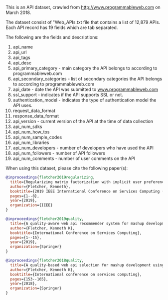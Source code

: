 This is an API dataset, crawled from http://www.programmableweb.com on March 2018.

The dataset consist of "Web_APIs.txt file that contains a list of 12,879 APIs. Each API record has 19 fields which are tab separated. 

The following are the fields and descriptions:
   1. api_name
   2. api_url
   3. api_tags
   4. api_desc
   5. api_primary_category - main category the API belongs to according to programmableweb.com
   6. api_secondary_categories - list of secondary categories the API belongs to according to programmableweb.com
   7. api_date - date the API was submitted to www.programmableweb.com
   8. ssl_support - indicates if the API supports SSL or not.
   9. authentication_model - indicates the type of authentication model the API uses.
   10. request_data_format
   11. response_data_format
   12. api_version - current version of the API at the time of data collection
   13. api_num_sdks
   14. api_num_how_tos
   15. api_num_sample_codes
   16. api_num_libraries
   17. api_num_developers - number of developers who have used the API
   18. api_num_followers - number of API followers
   19. api_num_comments - number of user comments on the API

When using this dataset, please cite the following paper(s):

````bibtex
@inproceedings{fletcher2019regularizing,
  title={Regularizing matrix factorization with implicit user preference embeddings for web API recommendation},
  author={Fletcher, Kenneth},
  booktitle={2019 IEEE International Conference on Services Computing (SCC)},
  pages={1--8},
  year={2019},
  organization={IEEE}
}
````
````bibtex
@inproceedings{fletcher2019quality,
  title={A quality-aware web api recommender system for mashup development},
  author={Fletcher, Kenneth K},
  booktitle={International Conference on Services Computing},
  pages={1--15},
  year={2019},
  organization={Springer}
}
````
````bibtex
@inproceedings{fletcher2018quality,
  title={A quality-based web api selection for mashup development using affinity propagation},
  author={Fletcher, Kenneth K},
  booktitle={International conference on services computing},
  pages={153--165},
  year={2018},
  organization={Springer}
}
````
